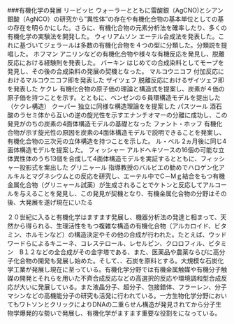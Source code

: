 ###有機化学の発展
リービッヒ
ウォーラーとともに雷酸銀（AgCNO)とシアン銀酸（AgNCO）の研究から”異性体”の存在や有機化合物の基本単位としての基の存在を明らかにした。さらに、有機化合物の元素分析法を確率したり、多くの有機化学の実験法を開発した。
ウィリアムソン
エーテル合成法を発表した。これに基づいてジェラールは多数の有機化合物を４つの型に分類した。分類説を提唱した。
ホフマン
アニリンなどの有機化合物や様々な有機反応を発見し、脱離反応における経験則を発表した。
バーキン
はじめての合成染料としてモープを発見し、その後の合成染料の発展の契機となった。
マルコウニコフ
付加反応におけるマルコウニコフ即を発表した
ザイツェフ
脱離反応におけるザイツェフ即を発表した
ケクレ
有機化合物の原子価の理論と構造式を提案し、炭素が４価の原子価を持つことを示す。とともに、ベンゼンの６員環構造モデルを提出した（ケクレ構造）
クーパー
独立に同様な構造理論をを提案した
パスツール
酒石酸のラセミ体から互いの逆の旋光性を示すエナンチオマーの分離に成功し、この発見がのちの炭素の4面体構造モデルの基礎となった
ファント・ホッフ
有機化合物が示す旋光性の原因を炭素の4面体構造モデルで説明できることを発案し、有機化合物の三次元の立体構造を持つことを示した。
ル・ベル
2ヵ月後に同じ4面体構造モデルを提案した。
フィッシャー
アルドヘキソースの16個の可能な立体異性体のうち13個を合成して4面体構造モデルを実証するとともに、フィッシャー投影式を案出した
グリニャール
指導教授のバルビエの勧めでハロゲン化アルキルとマグネシウムとの反応を研究し、エーテル中でC－Mｇ結合をもつ有機金属化合物（グリニャール試薬）が生成されることでケトンと反応してアルコールを与えることを発見し、この発見が契機となり、有機金属化合物の分野はその後、大発展を遂げ現在にいたる

２０世紀に入ると有機化学はますます発展し、機器分析法の発達と相まって、天然から得られる、生理活性をもつ複雑な構造の有機化合物（アルカロイド、ビタミン、ホルモンなど）の構造決定やその他の合成が行われた。たとえば、ウッドワードらによるキニーネ、コレステロール、レセルピン、クロロフィル、ビタミン　B１２などの全合成がその金字塔である、また、医薬品や農薬ならびに高分子化合物の開発も発展し始めた。そして、、石炭を原料とする。大規模な石炭化学工業が発展し現在に至っている。有機化学分野では有機金属触媒や有機分子触媒の開発とそれらを用いた不斉合成反応などの高選択的反応や環境調和型合成反応が大いに発展している。また液晶分子、超分子、包接錯体、フラーレン、分子マシンなどの高機能分子の研究も活発に行われている。一方生物化学分野においてもワトソンとクリックによりDNAの二重らせん構造が発見されてから分子生物学爆発的な勢いで発展し、有機化学がますます重要な役割をになっている。
